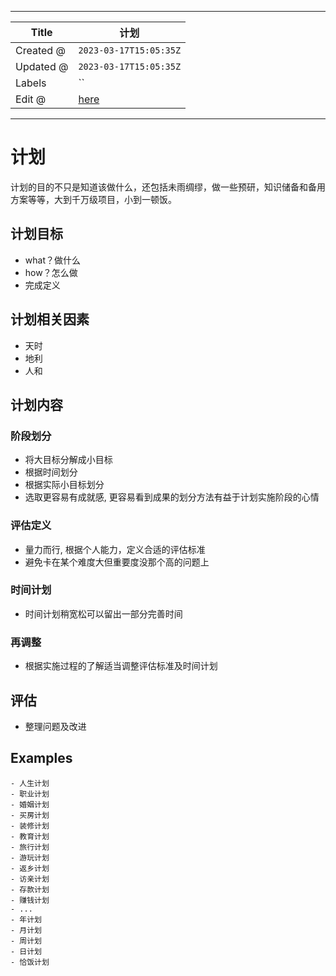 -----

| Title     | 计划                                             |
| --------- | ---------------------------------------------- |
| Created @ | `2023-03-17T15:05:35Z`                         |
| Updated @ | `2023-03-17T15:05:35Z`                         |
| Labels    | \`\`                                           |
| Edit @    | [here](https://github.com/junxnone/s/issues/8) |

-----

# 计划

计划的目的不只是知道该做什么，还包括未雨绸缪，做一些预研，知识储备和备用方案等等，大到千万级项目，小到一顿饭。

## 计划目标

  - what？做什么
  - how？怎么做
  - 完成定义

## 计划相关因素

  - 天时
  - 地利
  - 人和

## 计划内容

### 阶段划分

  - 将大目标分解成小目标
  - 根据时间划分
  - 根据实际小目标划分
  - 选取更容易有成就感, 更容易看到成果的划分方法有益于计划实施阶段的心情

### 评估定义

  - 量力而行, 根据个人能力，定义合适的评估标准
  - 避免卡在某个难度大但重要度没那个高的问题上

### 时间计划

  - 时间计划稍宽松可以留出一部分完善时间

### 再调整

  - 根据实施过程的了解适当调整评估标准及时间计划

## 评估

  - 整理问题及改进

## Examples

    - 人生计划
    - 职业计划
    - 婚姻计划
    - 买房计划
    - 装修计划
    - 教育计划
    - 旅行计划
    - 游玩计划
    - 返乡计划
    - 访亲计划
    - 存款计划
    - 赚钱计划
    - ...
    - 年计划
    - 月计划
    - 周计划
    - 日计划
    - 恰饭计划
